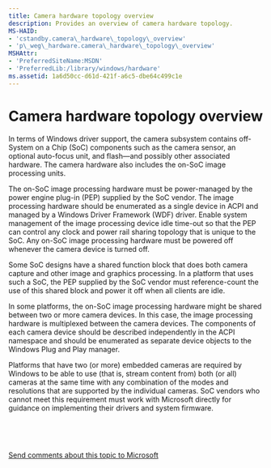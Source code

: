 ```yaml
---
title: Camera hardware topology overview
description: Provides an overview of camera hardware topology.
MS-HAID:
- 'cstandby.camera\_hardware\_topology\_overview'
- 'p\_weg\_hardware.camera\_hardware\_topology\_overview'
MSHAttr:
- 'PreferredSiteName:MSDN'
- 'PreferredLib:/library/windows/hardware'
ms.assetid: 1a6d50cc-d61d-421f-a6c5-dbe64c499c1e
---
```


# Camera hardware topology overview


In terms of Windows driver support, the camera subsystem contains off-System on a Chip (SoC) components such as the camera sensor, an optional auto-focus unit, and flash—and possibly other associated hardware. The camera hardware also includes the on-SoC image processing units.

The on-SoC image processing hardware must be power-managed by the power engine plug-in (PEP) supplied by the SoC vendor. The image processing hardware should be enumerated as a single device in ACPI and managed by a Windows Driver Framework (WDF) driver. Enable system management of the image processing device idle time-out so that the PEP can control any clock and power rail sharing topology that is unique to the SoC. Any on-SoC image processing hardware must be powered off whenever the camera device is turned off.

Some SoC designs have a shared function block that does both camera capture and other image and graphics processing. In a platform that uses such a SoC, the PEP supplied by the SoC vendor must reference-count the use of this shared block and power it off when all clients are idle.

In some platforms, the on-SoC image processing hardware might be shared between two or more camera devices. In this case, the image processing hardware is multiplexed between the camera devices. The components of each camera device should be described independently in the ACPI namespace and should be enumerated as separate device objects to the Windows Plug and Play manager.

Platforms that have two (or more) embedded cameras are required by Windows to be able to use (that is, stream content from) both (or all) cameras at the same time with any combination of the modes and resolutions that are supported by the individual cameras. SoC vendors who cannot meet this requirement must work with Microsoft directly for guidance on implementing their drivers and system firmware.

 

 

[Send comments about this topic to Microsoft](mailto:wsddocfb@microsoft.com?subject=Documentation%20feedback%20%5Bp_WEG_Hardware\p_weg_hardware%5D:%20Camera%20hardware%20topology%20overview%20%20RELEASE:%20%285/9/2016%29&body=%0A%0APRIVACY%20STATEMENT%0A%0AWe%20use%20your%20feedback%20to%20improve%20the%20documentation.%20We%20don't%20use%20your%20email%20address%20for%20any%20other%20purpose,%20and%20we'll%20remove%20your%20email%20address%20from%20our%20system%20after%20the%20issue%20that%20you're%20reporting%20is%20fixed.%20While%20we're%20working%20to%20fix%20this%20issue,%20we%20might%20send%20you%20an%20email%20message%20to%20ask%20for%20more%20info.%20Later,%20we%20might%20also%20send%20you%20an%20email%20message%20to%20let%20you%20know%20that%20we've%20addressed%20your%20feedback.%0A%0AFor%20more%20info%20about%20Microsoft's%20privacy%20policy,%20see%20http://privacy.microsoft.com/default.aspx. "Send comments about this topic to Microsoft")




